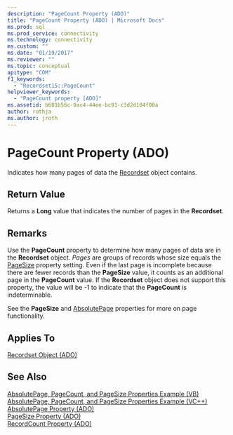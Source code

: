 ```yaml
---
description: "PageCount Property (ADO)"
title: "PageCount Property (ADO) | Microsoft Docs"
ms.prod: sql
ms.prod_service: connectivity
ms.technology: connectivity
ms.custom: ""
ms.date: "01/19/2017"
ms.reviewer: ""
ms.topic: conceptual
apitype: "COM"
f1_keywords: 
  - "Recordset15::PageCount"
helpviewer_keywords: 
  - "PageCount property [ADO]"
ms.assetid: b601b56c-0ac4-44ee-bc91-c3d2d104f00a
author: rothja
ms.author: jroth
---
```

# PageCount Property (ADO)
Indicates how many pages of data the [Recordset](./recordset-object-ado.md) object contains.  
  
## Return Value  
 Returns a **Long** value that indicates the number of pages in the **Recordset**.  
  
## Remarks  
 Use the **PageCount** property to determine how many pages of data are in the **Recordset** object. *Pages* are groups of records whose size equals the [PageSize](./pagesize-property-ado.md) property setting. Even if the last page is incomplete because there are fewer records than the **PageSize** value, it counts as an additional page in the **PageCount** value. If the **Recordset** object does not support this property, the value will be -1 to indicate that the **PageCount** is indeterminable.  
  
 See the **PageSize** and [AbsolutePage](./absolutepage-property-ado.md) properties for more on page functionality.  
  
## Applies To  
 [Recordset Object (ADO)](./recordset-object-ado.md)  
  
## See Also  
 [AbsolutePage, PageCount, and PageSize Properties Example (VB)](./absolutepage-pagecount-and-pagesize-properties-example-vb.md)   
 [AbsolutePage, PageCount, and PageSize Properties Example (VC++)](./absolutepage-pagecount-and-pagesize-properties-example-vc.md)   
 [AbsolutePage Property (ADO)](./absolutepage-property-ado.md)   
 [PageSize Property (ADO)](./pagesize-property-ado.md)   
 [RecordCount Property (ADO)](./recordcount-property-ado.md)